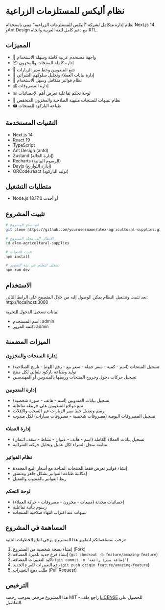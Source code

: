 # نظام أليكس للمستلزمات الزراعية

نظام إدارة متكامل لشركة "أليكس للمستلزمات الزراعية" مبني باستخدام Next.js 14 وAnt Design مع دعم كامل للغة العربية واتجاه RTL.

## المميزات

- 🚀 واجهة مستخدم عربية كاملة وسهلة الاستخدام
- 📦 إدارة كاملة للمنتجات والمخزون
- 📱 تتبع المندوبين وخط سير الزيارات
- 👥 إدارة بيانات العملاء وتحليل سلوكهم الشرائي
- 📄 نظام فواتير متكامل وسهل الاستخدام
- 💰 إدارة المصروفات
- 📊 لوحة تحكم تفاعلية تعرض أهم الإحصائيات
- 🔔 نظام تنبيهات للمنتجات منتهية الصلاحية والمخزون المنخفض
- 🖨️ طباعة الباركود للمنتجات

## التقنيات المستخدمة

- Next.js 14
- React 19
- TypeScript
- Ant Design (antd)
- Zustand (إدارة الحالة)
- Recharts (الرسوم البيانية)
- Dayjs (إدارة التواريخ)
- QRCode.react (توليد الباركود)

## متطلبات التشغيل

- Node.js 18.17.0 أو أحدث

## تثبيت المشروع

```bash
# استنساخ المشروع
git clone https://github.com/yourusername/alex-agricultural-supplies.git

# الانتقال إلى مجلد المشروع
cd alex-agricultural-supplies

# تثبيت التبعيات
npm install

# تشغيل النظام في بيئة التطوير
npm run dev
```

## الاستخدام

بعد تثبيت وتشغيل النظام يمكن الوصول إليه من خلال المتصفح على الرابط التالي:
http://localhost:3000

بيانات تسجيل الدخول للتجربة:
- اسم المستخدم: admin
- كلمة المرور: admin

## الميزات المضمنة

### إدارة المنتجات والمخزون
- تسجيل المنتجات (اسم - كمية - سعر جملة - سعر بيع - رقم اللوط - تاريخ الصلاحية)
- توليد وطباعة باركود تلقائي لكل منتج
- تسجيل حركات دخول وخروج المنتجات وربطها بالمندوبين أو المهندسين

### إدارة المندوبين
- تسجيل بيانات المندوبين (اسم - هاتف - صورة شخصية)
- تتبع مواقع المندوبين على خريطة تفاعلية
- رسم وتعديل خط سير الزيارات عبر السحب والإفلات
- تسجيل المصروفات اليومية (مصروفات شخصية - مصروفات سيارات) لكل مندوب

### إدارة العملاء
- تسجيل بيانات العملاء الكاملة (اسم - هاتف - عنوان - نشاط - سقف ائتمان)
- متابعة سجل الشراء لكل عميل وتحليل حركته الشرائية

### نظام الفواتير
- إنشاء فواتير تعرض فقط المنتجات المتاحة مع أسعار البيع المحددة
- إمكانية طباعة الفواتير بشكل جاهز ومنسق
- ربط الفواتير بالمندوب والعميل

### لوحة التحكم
- إحصائيات محدثة (مبيعات - مخزون - مصروفات - حركة العملاء)
- رسوم بيانية تفاعلية
- تنبيهات عند اقتراب انتهاء صلاحية المنتجات

## المساهمة في المشروع

نرحب بمساهماتكم لتطوير هذا المشروع. يرجى اتباع الخطوات التالية:

1. إنشاء نسخة شخصية من المشروع (Fork)
2. إنشاء فرع جديد للميزة المضافة (`git checkout -b feature/amazing-feature`)
3. تأكيد التغييرات المضافة (`git commit -m 'إضافة ميزة رائعة'`)
4. رفع التغييرات للفرع الجديد (`git push origin feature/amazing-feature`)
5. طلب دمج التغييرات (Pull Request)

## الترخيص

هذا المشروع مرخص بموجب رخصة MIT - راجع ملف [LICENSE](LICENSE) للحصول على التفاصيل.
